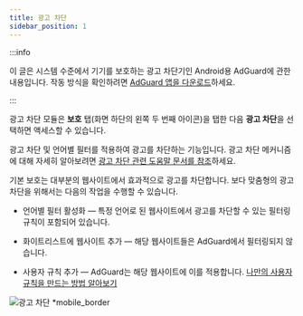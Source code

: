 ```yaml
---
title: 광고 차단
sidebar_position: 1
---
```


:::info

이 글은 시스템 수준에서 기기를 보호하는 광고 차단기인 Android용 AdGuard에 관한 내용입니다. 작동 방식을 확인하려면 [AdGuard 앱을 다운로드](https://agrd.io/download-kb-adblock)하세요.

:::

광고 차단 모듈은 **보호** 탭(화면 하단의 왼쪽 두 번째 아이콘)을 탭한 다음 **광고 차단**을 선택하면 액세스할 수 있습니다.

광고 차단 및 언어별 필터를 적용하여 광고를 차단하는 기능입니다. 광고 차단 메커니즘에 대해 자세히 알아보려면 [광고 차단 관련 도움말 문서를 참조](/general/ad-filtering/how-ad-blocking-works)하세요.

기본 보호는 대부분의 웹사이트에서 효과적으로 광고를 차단합니다. 보다 맞춤형의 광고 차단을 위해서는 다음의 작업을 수행할 수 있습니다.

- 언어별 필터 활성화 — 특정 언어로 된 웹사이트에서 광고를 차단할 수 있는 필터링 규칙이 포함되어 있습니다.

- 화이트리스트에 웹사이트 추가 — 해당 웹사이트들은 AdGuard에서 필터링되지 않습니다.

- 사용자 규칙 추가 — AdGuard는 해당 웹사이트에 이를 적용합니다. [나만의 사용자 규칙을 만드는 방법 알아보기](/general/ad-filtering/create-own-filters)

![광고 차단 \*mobile_border](https://cdn.adtidy.org/blog/new/o44x5ad_blocking.png)
